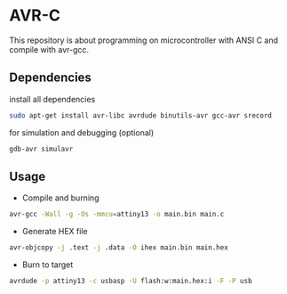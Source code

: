 # AVR-C

This repository is about programming on microcontroller with ANSI C and compile with avr-gcc.

## Dependencies

install all dependencies

```bash
sudo apt-get install avr-libc avrdude binutils-avr gcc-avr srecord
```

for simulation and debugging (optional)

```bash
gdb-avr simulavr
```

## Usage

- Compile and burning

```bash
avr-gcc -Wall -g -Os -mmcu=attiny13 -o main.bin main.c
```

- Generate HEX file

```bash
avr-objcopy -j .text -j .data -O ihex main.bin main.hex
```

- Burn to target

```bash
avrdude -p attiny13 -c usbasp -U flash:w:main.hex:i -F -P usb
```
